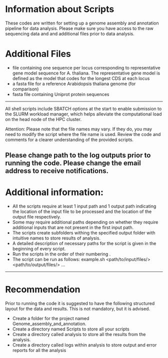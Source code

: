 # Information about Scripts

These codes are written for setting up a genome assembly and annotation pipeline for data analysis. Please make sure you have access to the raw sequencing data and and additional files prior to data analysis.

# Additional Files
-	file containing one sequence per locus corresponding to representative gene model sequence for A. thaliana. The representative gene model is defined as the model that codes for the longest CDS at each locus
-	a fasta file for a reference Arabidopsis thaliana genome (for comparison)
-	fasta file containing Uniprot protein sequences

-----------------------------------------------------------------------------------------------------------------------------------------------------------------------
All shell scripts include SBATCH options at the start to enable submission to the SLURM workload manager, which helps alleviate the computational load on the head node of the HPC cluster.

Attention: Please note that the file names may vary. If they do, you may need to modify the script where the file name is used. Review the code and comments for a clearer understanding of the provided scripts.

Please change path to the log outputs prior to running the code.
Please change the email address to receive notifications. 
---------------------------------------------------------------------------------------------------------------------------------------------------------------------
# Additional information:
- All the scripts require at least 1 input path and 1 output path indicating the location of the input file to be processed and the location of the output file respectively.
- Some may require additional paths depending on whether they require additional inputs that are not present in the first input path. 
- The scripts create subfolders withing the specified output folder with intuitive names to store results of analysis. 
- A detailed description of necessary paths for the script is given in the beginning of every script. 
- Run the scripts in the order of their numbering .
- The script can be run as follows:
example.sh <path/to/input/files/> <path/to/output/files/> …
---------------------------------------------------------------------------------------------------------------------------------------------------------------------
# Recommendation 
Prior to running the code it is suggested to have the following structured layout for the data and results. This is not mandatory, but it is advised. 
- Create a folder for the project named Genome_assembly_and_annotation.
- Create a directory named Scripts to store all your scripts
- Create a directory called analysis to store all the results from the analysis. 
- Create a directory called logs within analysis to store output and error reports for all the analysis





